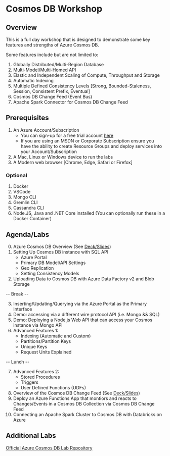 # Cosmos DB Workshop

## Overview

This is a full day workshop that is designed to demonstrate some key features and strengths of Azure Cosmos DB.

Some features include but are not limited to:
1. Globally Distributed/Multi-Region Database
2. Multi-Model/Multi-Homed API
3. Elastic and Independent Scaling of Compute, Throughput and Storage
4. Automatic Indexing
5. Multiple Defined Consistency Levels [Strong, Bounded-Staleness, Session, Consistent Prefix, Eventual]
6. Cosmos DB Change Feed (Event Bus)
7. Apache Spark Connector for Cosmos DB Change Feed

## Prerequisites
1. An Azure Account/Subscription
    - You can sign-up for a free trial account [here](https://azure.microsoft.com/en-us/free/)
    - If you are using an MSDN or Corporate Subscription ensure you have the ability to create Resource Groups and deploy services into your Account/Subscription
2. A Mac, Linux or Windows device to run the labs
3. A Modern web browser [Chrome, Edge, Safari or Firefox]

### Optional
1. Docker
2. VSCode
3. Mongo CLI
4. Gremlin CLI
5. Cassandra CLI
6. Node.JS, Java and .NET Core installed (You can optionally run these in a Docker Container)


## Agenda/Labs
0. Azure Cosmos DB Overview (See [Deck/Slides](slides/))
1. Setting Up Cosmos DB instance with SQL API
    - Azure Portal
    - Primary DB Model/API Settings
    - Geo Replication
    - Setting Consistency Models
2. Uploading Data to Cosmos DB with Azure Data Factory v2 and Blob Storage

-- Break --

3. Inserting/Updating/Querying via the Azure Portal as the Primary Interface
4. Demo: accessing via a different wire protocol API (i.e. Mongo && SQL)
5. Demo: Deploying a Node.js Web API that can access your Cosmos instance via Mongo API
6. Advanced Features 1:
    - Indexing (Automatic and Custom)
    - Partitions/Partition Keys
    - Unique Keys
    - Request Units Explained

-- Lunch --

7. Advanced Features 2:
    - Stored Procedures
    - Triggers
    - User Defined Functions (UDFs)
8. Overview of the Cosmos DB Change Feed (See [Deck/Slides](slides/))
9. Deploy an Azure Functions App that montiors and reacts to Changes/Events in a Cosmos DB Collection via Cosmos DB Change Feed
10. Connecting an Apache Spark Cluster to Cosmos DB with Databricks on Azure

## Additional Labs
[Official Azure Cosmos DB Lab Repository](https://github.com/CosmosDB/labs)